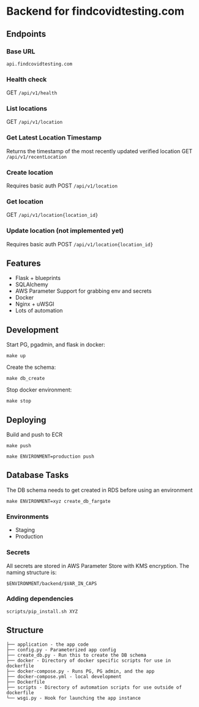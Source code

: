 # Backend for findcovidtesting.com

## Endpoints

### Base URL
`api.findcovidtesting.com`

### Health check
GET `/api/v1/health`

### List locations
GET `/api/v1/location`

### Get Latest Location Timestamp
Returns the timestamp of the most recently updated verified location
GET `/api/v1/recentLocation`

### Create location
Requires basic auth
POST `/api/v1/location`

### Get location
GET `/api/v1/location{location_id}`

### Update location (not implemented yet)
Requires basic auth
POST `/api/v1/location{location_id}`

## Features

* Flask + blueprints
* SQLAlchemy
* AWS Parameter Support for grabbing env and secrets
* Docker
* Nginx + uWSGI
* Lots of automation

## Development

Start PG, pgadmin, and flask in docker:

```
make up
```

Create the schema:

```
make db_create
```

Stop docker environment:

```
make stop
```

## Deploying

Build and push to ECR
```
make push
```

```
make ENVIRONMENT=production push
```

## Database Tasks
The DB schema needs to get created in RDS before using an environment 

```
make ENVIRONMENT=xyz create_db_fargate
```

### Environments
* Staging
* Production

### Secrets
All secrets are stored in AWS Parameter Store with KMS encryption. The naming structure is:

`$ENVIRONMENT/backend/$VAR_IN_CAPS`

### Adding dependencies
```shell
scripts/pip_install.sh XYZ
```

## Structure
```text
├── application - the app code
├── config.py - Parameterized app config
├── create_db.py - Run this to create the DB schema
├── docker - Directory of docker specific scripts for use in dockerfile
├── docker-compose.py - Runs PG, PG admin, and the app
├── docker-compose.yml - local development
├── Dockerfile
├── scripts - Directory of automation scripts for use outside of dockerfile
└── wsgi.py - Hook for launching the app instance
```